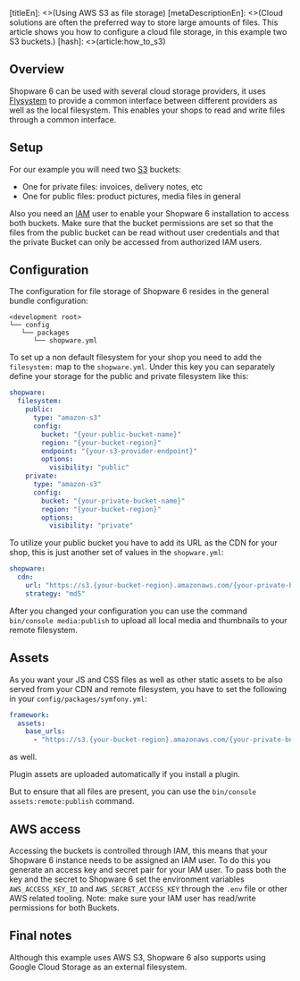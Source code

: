 [titleEn]: <>(Using AWS S3 as file storage)
[metaDescriptionEn]: <>(Cloud solutions are often the preferred way to store large amounts of files. This article shows you how to configure a cloud file storage, in this example two S3 buckets.)
[hash]: <>(article:how_to_s3)

## Overview

Shopware 6 can be used with several cloud storage providers, it uses
[Flysystem](https://flysystem.thephpleague.com/docs/) to provide a common
interface between different providers as well as the local filesystem. This
enables your shops to read and write files through a common interface.

## Setup

For our example you will need two [S3](https://aws.amazon.com/s3/) buckets:

- One for private files: invoices, delivery notes, etc
- One for public files: product pictures, media files in general

Also you need an [IAM](https://aws.amazon.com/iam/) user to enable your Shopware 6 installation to
access both buckets. Make sure that the bucket permissions are set so that the files from the public
bucket can be read without user credentials and that the private Bucket can only be accessed from
authorized IAM users.

## Configuration

The configuration for file storage of Shopware 6 resides in the general bundle configuration:
```
<development root>
└── config
   └── packages
      └── shopware.yml
```

To set up a non default filesystem for your shop you need to add the `filesystem:` map to 
the `shopware.yml`. Under this key you can separately define your storage for the public and private
filesystem like this:
```yaml
shopware:
  filesystem:
    public:
      type: "amazon-s3"
      config:
        bucket: "{your-public-bucket-name}"
        region: "{your-bucket-region}"
        endpoint: "{your-s3-provider-endpoint}"
        options:
          visibility: "public"
    private:
      type: "amazon-s3"
      config:
        bucket: "{your-private-bucket-name}"
        region: "{your-bucket-region}"
        options:
          visibility: "private"
```

To utilize your public bucket you have to add its URL as the CDN for your shop, this is just another
set of values in the `shopware.yml`:
```yaml
shopware:
  cdn:
    url: "https://s3.{your-bucket-region}.amazonaws.com/{your-private-bucket-name}"
    strategy: "md5"
```

After you changed your configuration you can use the command `bin/console media:publish` to upload all local media
and thumbnails to your remote filesystem.

## Assets

As you want your JS and CSS files as well as other static assets to be also served from your CDN and remote filesystem,
you have to set the following in your `config/packages/symfony.yml`:

```yaml
framework:
  assets:
    base_urls:
      - "https://s3.{your-bucket-region}.amazonaws.com/{your-private-bucket-name}"
```

as well.

Plugin assets are uploaded automatically if you install a plugin. 

But to ensure that all files are present, you can use the `bin/console assets:remote:publish` command.

## AWS access

Accessing the buckets is controlled through IAM, this means that your Shopware 6 instance needs 
to be assigned an IAM user. To do this you generate an access key and secret pair for your IAM user.
To pass both the key and the secret to Shopware 6 set the environment variables
`AWS_ACCESS_KEY_ID` and `AWS_SECRET_ACCESS_KEY` through the `.env` file or other AWS related tooling.
Note: make sure your IAM user has read/write permissions for both Buckets.

## Final notes

Although this example uses AWS S3, Shopware 6 also supports using Google Cloud Storage as an external filesystem.
